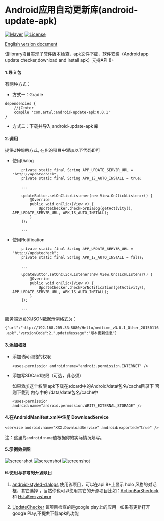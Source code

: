 Android应用自动更新库(android-update-apk)
===================

[![Maven](https://img.shields.io/badge/maven-v0.0.1-brightgreen.svg)](https://bintray.com/artwl/maven/android-update-apk/0.0.1/view)
[![License](https://img.shields.io/badge/license-Apache%202-blue.svg)](https://www.apache.org/licenses/LICENSE-2.0)

[English version document](https://github.com/artwl/android-update-apk/blob/master/README_EN.md "English version document")


该library项目实现了软件版本检查，apk文件下载，软件安装（Android app update checker,download and install apk）支持API 8+


#### 1.导入包 ####

有两种方式：

- 方式一：Gradle

```
dependencies {
    //jCenter
    compile 'com.artwl:android-update-apk:0.0.1'
}
```

- 方式二：下载并导入 android-update-apk 库

#### 2.调用 ####

提供2种调用方式, 在你的项目中添加以下代码即可

- 使用Dialog


	```
    	private static final String APP_UPDATE_SERVER_URL = "http://updatecheck";
        private static final String APK_IS_AUTO_INSTALL = true;

    	...

    	updateButton.setOnClickListener(new View.OnClickListener() {
            @Override
            public void onClick(View v) {
                UpdateChecker.checkForDialog(getActivity(), APP_UPDATE_SERVER_URL, APK_IS_AUTO_INSTALL);
            }
        });

    	...

	```

- 使用Notification

	```
    	private static final String APP_UPDATE_SERVER_URL = "http://updatecheck";
        private static final String APK_IS_AUTO_INSTALL = false;

    	...

    	updateButton.setOnClickListener(new View.OnClickListener() {
            @Override
            public void onClick(View v) {
                UpdateChecker.checkForNotification(getActivity(), APP_UPDATE_SERVER_URL, APK_IS_AUTO_INSTALL);
            }
        });

    	...

	```

服务端返回的JSON数据示例格式为：

`{"url":"http://192.168.205.33:8080/Hello/medtime_v3.0.1_Other_20150116.apk","versionCode":2,"updateMessage":"版本更新信息"}`

#### 3.添加权限 ####

- 添加访问网络的权限

	`<uses-permission android:name="android.permission.INTERNET" />`

- 添加写SDCard权限（可选，非必须）

	如果添加这个权限 apk下载在sdcard中的Android/data/包名/cache目录下 否则下载到 内存中的 /data/data/包名/cache中

	`<uses-permission android:name="android.permission.WRITE_EXTERNAL_STORAGE" />`

#### 4.在AndroidManifest.xml中注册 DownloadService ####

`<service android:name="XXX.DownloadService" android:exported="true" />`

注：这里的`android:name`值根据你的实际情况填写。

#### 5.示例效果图 ####
![screenshot](https://raw.github.com/artwl/android-update-apk/master/screenshots/sample.png)
![screenshot](https://raw.github.com/artwl/android-update-apk/master/screenshots/dialog.png)
![screenshot](https://raw.github.com/artwl/android-update-apk/master/screenshots/notification.png)


#### 6.使用与参考的开源项目 ####

1. [android-styled-dialogs](https://github.com/inmite/android-styled-dialogs "https://github.com/inmite/android-styled-dialogs") 使用该项目，可以在api 8+上显示 holo 风格的对话框，其它选择
，当然你也可以使用其它的开源项目比如：[ActionBarSherlock](https://github.com/JakeWharton/ActionBarSherlock "https://github.com/JakeWharton/ActionBarSherlock") 和 [HoloEverywhere](https://github.com/Prototik/HoloEverywhere "https://github.com/Prototik/HoloEverywhere")


2. [UpdateChecker](https://github.com/rampo/UpdateChecker "https://github.com/rampo/UpdateChecker") 该项目检查的是google play上的应用，如果有更新打开google Play,不提供下载apk的功能



